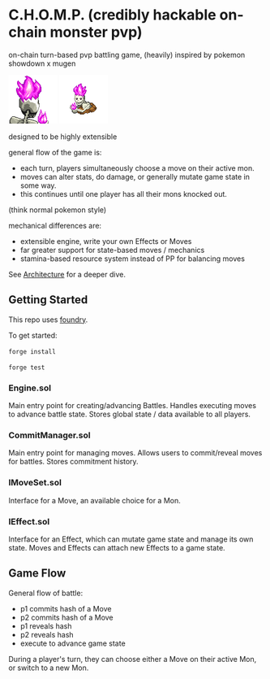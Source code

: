 # C.H.O.M.P. (credibly hackable on-chain monster pvp)

on-chain turn-based pvp battling game, (heavily) inspired by pokemon showdown x mugen

![gorillax back img](drool/imgs/ghouliath_back.gif)
![gorillax front img](drool/imgs/ghouliath_front.gif)

designed to be highly extensible

general flow of the game is: 
- each turn, players simultaneously choose a move on their active mon.
- moves can alter stats, do damage, or generally mutate game state in some way.
- this continues until one player has all their mons knocked out.

(think normal pokemon style)

mechanical differences are:
- extensible engine, write your own Effects or Moves
- far greater support for state-based moves / mechanics
- stamina-based resource system instead of PP for balancing moves

See [Architecture](ARCHITECTURE.md) for a deeper dive.

## Getting Started

This repo uses [foundry](https://book.getfoundry.sh/getting-started/installation).

To get started:

`forge install`

`forge test`

### Engine.sol
Main entry point for creating/advancing Battles.
Handles executing moves to advance battle state.
Stores global state / data available to all players.

### CommitManager.sol
Main entry point for managing moves.
Allows users to commit/reveal moves for battles.
Stores commitment history.

### IMoveSet.sol
Interface for a Move, an available choice for a Mon.

### IEffect.sol
Interface for an Effect, which can mutate game state and manage its own state. Moves and Effects can attach new Effects to a game state.

## Game Flow
General flow of battle:
- p1 commits hash of a Move
- p2 commits hash of a Move
- p1 reveals hash
- p2 reveals hash
- execute to advance game state

During a player's turn, they can choose either a Move on their active Mon, or switch to a new Mon.
